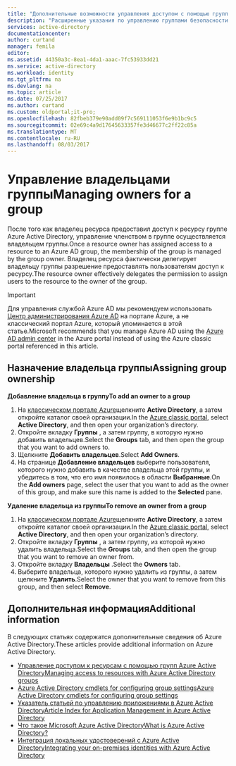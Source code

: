 ```yaml
---
title: "Дополнительные возможности управления доступом с помощью групп | Документация Майкрософт"
description: "Расширенные указания по управлению группами безопасности и использованию этих групп для управления доступом к ресурсу."
services: active-directory
documentationcenter: 
author: curtand
manager: femila
editor: 
ms.assetid: 44350a3c-8ea1-4da1-aaac-7fc53933dd21
ms.service: active-directory
ms.workload: identity
ms.tgt_pltfrm: na
ms.devlang: na
ms.topic: article
ms.date: 07/25/2017
ms.author: curtand
ms.custom: oldportal;it-pro;
ms.openlocfilehash: 82fbeb379e90add09f7c569111053f6e9b1bc9c5
ms.sourcegitcommit: 02e69c4a9d17645633357fe3d46677c2ff22c85a
ms.translationtype: MT
ms.contentlocale: ru-RU
ms.lasthandoff: 08/03/2017
---
```

# <a name="managing-owners-for-a-group"></a><span data-ttu-id="1ce4e-103">Управление владельцами группы</span><span class="sxs-lookup"><span data-stu-id="1ce4e-103">Managing owners for a group</span></span>
<span data-ttu-id="1ce4e-104">После того как владелец ресурса предоставил доступ к ресурсу группе Azure Active Directory, управление членством в группе осуществляется владельцем группы.</span><span class="sxs-lookup"><span data-stu-id="1ce4e-104">Once a resource owner has assigned access to a resource to an Azure AD group, the membership of the group is managed by the group owner.</span></span> <span data-ttu-id="1ce4e-105">Владелец ресурса фактически делегирует владельцу группы разрешение предоставлять пользователям доступ к ресурсу.</span><span class="sxs-lookup"><span data-stu-id="1ce4e-105">The resource owner effectively delegates the permission to assign users to the resource to the owner of the group.</span></span>

> [!IMPORTANT]
> <span data-ttu-id="1ce4e-106">Для управления службой Azure AD мы рекомендуем использовать [Центр администрирования Azure AD](https://aad.portal.azure.com) на портале Azure, а не классический портал Azure, который упоминается в этой статье.</span><span class="sxs-lookup"><span data-stu-id="1ce4e-106">Microsoft recommends that you manage Azure AD using the [Azure AD admin center](https://aad.portal.azure.com) in the Azure portal instead of using the Azure classic portal referenced in this article.</span></span> 

## <a name="assigning-group-ownership"></a><span data-ttu-id="1ce4e-107">Назначение владельца группы</span><span class="sxs-lookup"><span data-stu-id="1ce4e-107">Assigning group ownership</span></span>
<span data-ttu-id="1ce4e-108">**Добавление владельца в группу**</span><span class="sxs-lookup"><span data-stu-id="1ce4e-108">**To add an owner to a group**</span></span>

1. <span data-ttu-id="1ce4e-109">На [классическом портале Azure](https://manage.windowsazure.com)щелкните **Active Directory**, а затем откройте каталог своей организации.</span><span class="sxs-lookup"><span data-stu-id="1ce4e-109">In the [Azure classic portal](https://manage.windowsazure.com), select **Active Directory**, and then open your organization’s directory.</span></span>
2. <span data-ttu-id="1ce4e-110">Откройте вкладку **Группы** , а затем группу, в которую нужно добавить владельцев.</span><span class="sxs-lookup"><span data-stu-id="1ce4e-110">Select the **Groups** tab, and then open the group that you want to add owners to.</span></span>
3. <span data-ttu-id="1ce4e-111">Щелкните **Добавить владельцев**.</span><span class="sxs-lookup"><span data-stu-id="1ce4e-111">Select **Add Owners**.</span></span>
4. <span data-ttu-id="1ce4e-112">На странице **Добавление владельцев** выберите пользователя, которого нужно добавить в качестве владельца этой группы, и убедитесь в том, что его имя появилось в области **Выбранные**.</span><span class="sxs-lookup"><span data-stu-id="1ce4e-112">On the **Add owners** page, select the user that you want to add as the owner of this group, and make sure this name is added to the **Selected** pane.</span></span>

<span data-ttu-id="1ce4e-113">**Удаление владельца из группы**</span><span class="sxs-lookup"><span data-stu-id="1ce4e-113">**To remove an owner from a group**</span></span>

1. <span data-ttu-id="1ce4e-114">На [классическом портале Azure](https://manage.windowsazure.com)щелкните **Active Directory**, а затем откройте каталог своей организации.</span><span class="sxs-lookup"><span data-stu-id="1ce4e-114">In the [Azure classic portal](https://manage.windowsazure.com), select **Active Directory**, and then open your organization’s directory.</span></span>
2. <span data-ttu-id="1ce4e-115">Откройте вкладку **Группы** , а затем группу, из которой нужно удалить владельца.</span><span class="sxs-lookup"><span data-stu-id="1ce4e-115">Select the **Groups** tab, and then open the group that you want to remove an owner from.</span></span>
3. <span data-ttu-id="1ce4e-116">Откройте вкладку **Владельцы** .</span><span class="sxs-lookup"><span data-stu-id="1ce4e-116">Select the **Owners** tab.</span></span>
4. <span data-ttu-id="1ce4e-117">Выберите владельца, которого нужно удалить из группы, а затем щелкните **Удалить**.</span><span class="sxs-lookup"><span data-stu-id="1ce4e-117">Select the owner that you want to remove from this group, and then select **Remove**.</span></span>

## <a name="additional-information"></a><span data-ttu-id="1ce4e-118">Дополнительная информация</span><span class="sxs-lookup"><span data-stu-id="1ce4e-118">Additional information</span></span>
<span data-ttu-id="1ce4e-119">В следующих статьях содержатся дополнительные сведения об Azure Active Directory.</span><span class="sxs-lookup"><span data-stu-id="1ce4e-119">These articles provide additional information on Azure Active Directory.</span></span>

* [<span data-ttu-id="1ce4e-120">Управление доступом к ресурсам с помощью групп Azure Active Directory</span><span class="sxs-lookup"><span data-stu-id="1ce4e-120">Managing access to resources with Azure Active Directory groups</span></span>](active-directory-manage-groups.md)
* [<span data-ttu-id="1ce4e-121">Azure Active Directory cmdlets for configuring group settings</span><span class="sxs-lookup"><span data-stu-id="1ce4e-121">Azure Active Directory cmdlets for configuring group settings</span></span>](active-directory-accessmanagement-groups-settings-cmdlets.md)
* [<span data-ttu-id="1ce4e-122">Указатель статьей по управлению приложениями в Azure Active Directory</span><span class="sxs-lookup"><span data-stu-id="1ce4e-122">Article Index for Application Management in Azure Active Directory</span></span>](active-directory-apps-index.md)
* [<span data-ttu-id="1ce4e-123">Что такое Microsoft Azure Active Directory</span><span class="sxs-lookup"><span data-stu-id="1ce4e-123">What is Azure Active Directory?</span></span>](active-directory-whatis.md)
* [<span data-ttu-id="1ce4e-124">Интеграция локальных удостоверений с Azure Active Directory</span><span class="sxs-lookup"><span data-stu-id="1ce4e-124">Integrating your on-premises identities with Azure Active Directory</span></span>](active-directory-aadconnect.md)
